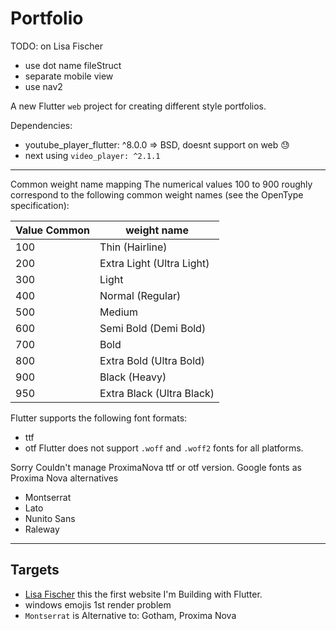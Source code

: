 # Portfolio

<!--
[![Flutter Responsive](https://img.shields.io/badge/flutter-responsive-brightgreen.svg?style=flat-square)](https://github.com/Codelessly/ResponsiveFramework) -->

TODO: on Lisa Fischer

- use dot name fileStruct
- separate mobile view
- use nav2

A new Flutter `web` project for creating different style portfolios.

Dependencies:

- youtube_player_flutter: ^8.0.0 => BSD, doesnt support on web 😓
- next using `video_player: ^2.1.1`

---

Common weight name mapping
The numerical values 100 to 900 roughly correspond to the following common weight names (see the OpenType specification):

| Value Common | weight name               |
| ------------ | ------------------------- |
| 100          | Thin (Hairline)           |
| 200          | Extra Light (Ultra Light) |
| 300          | Light                     |
| 400          | Normal (Regular)          |
| 500          | Medium                    |
| 600          | Semi Bold (Demi Bold)     |
| 700          | Bold                      |
| 800          | Extra Bold (Ultra Bold)   |
| 900          | Black (Heavy)             |
| 950          | Extra Black (Ultra Black) |

Flutter supports the following font formats:

- ttf
- otf
  Flutter does not support `.woff` and `.woff2` fonts for all platforms.

Sorry Couldn't manage ProximaNova ttf or otf version. Google fonts as Proxima Nova alternatives

- Montserrat
- Lato
- Nunito Sans
- Raleway

---

## Targets

- [Lisa Fischer](http://www.lisasuefischer.com/)
  this the first website I'm Building with Flutter.
- windows emojis 1st render problem
- `Montserrat` is Alternative to: Gotham, Proxima Nova
